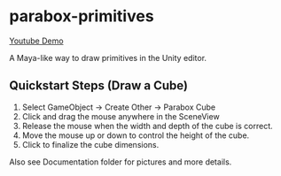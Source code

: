 parabox-primitives
==================

[Youtube Demo](https://www.youtube.com/embed/EEpDARN5NXA)

A Maya-like way to draw primitives in the Unity editor.


## Quickstart Steps (Draw a Cube)

1. Select GameObject -> Create Other -> Parabox Cube
2. Click and drag the mouse anywhere in the SceneView
3. Release the mouse when the width and depth of the cube is correct.
4. Move the mouse up or down to control the height of the cube.
5. Click to finalize the cube dimensions.

Also see Documentation folder for pictures and more details.
